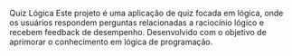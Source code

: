 Quiz Lógica
Este projeto é uma aplicação de quiz focada em lógica, onde os usuários respondem perguntas relacionadas a raciocínio lógico e recebem feedback de desempenho. Desenvolvido com o objetivo de aprimorar o conhecimento em lógica de programação.
